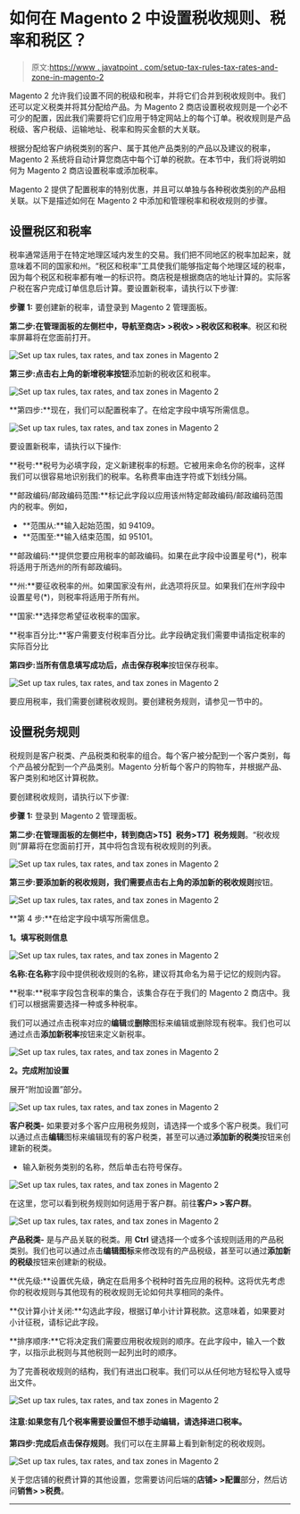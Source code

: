 # 如何在 Magento 2 中设置税收规则、税率和税区？

> 原文:[https://www . javatpoint . com/setup-tax-rules-tax-rates-and-zone-in-magento-2](https://www.javatpoint.com/set-up-tax-rules-tax-rates-and-tax-zones-in-magento-2)

Magento 2 允许我们设置不同的税级和税率，并将它们合并到税收规则中。我们还可以定义税类并将其分配给产品。为 Magento 2 商店设置税收规则是一个必不可少的配置，因此我们需要将它们应用于特定网站上的每个订单。税收规则是产品税级、客户税级、运输地址、税率和购买金额的大关联。

根据分配给客户纳税类别的客户、属于其他产品类别的产品以及建议的税率，Magento 2 系统将自动计算您商店中每个订单的税款。在本节中，我们将说明如何为 Magento 2 商店设置税率或添加税率。

Magento 2 提供了配置税率的特别优惠，并且可以单独与各种税收类别的产品相关联。以下是描述如何在 Magento 2 中添加和管理税率和税收规则的步骤。

## 设置税区和税率

税率通常适用于在特定地理区域内发生的交易。我们把不同地区的税率加起来，就意味着不同的国家和州。“税区和税率”工具使我们能够指定每个地理区域的税率，因为每个税区和税率都有唯一的标识符。商店税是根据商店的地址计算的。实际客户税在客户完成订单信息后计算。要设置新税率，请执行以下步骤:

**步骤 1:** 要创建新的税率，请登录到 Magento 2 管理面板。

**第二步:**在管理面板的左侧栏中，导航至**商店> >税收> >税收区和税率**。税区和税率屏幕将在您面前打开。

![Set up tax rules, tax rates, and tax zones in Magento 2](../Images/c613e30370f76d2531f8603e1bae8ca5.png)

**第三步:**点击右上角的**新增税率按钮**添加新的税收区和税率。

![Set up tax rules, tax rates, and tax zones in Magento 2](../Images/7fccb0ca72d77288c5484717e94b3da8.png)

**第四步:**现在，我们可以配置税率了。在给定字段中填写所需信息。

![Set up tax rules, tax rates, and tax zones in Magento 2](../Images/794432ebe6bc171e782e9b5ba035e0cd.png)

要设置新税率，请执行以下操作:

**税号:**税号为必填字段，定义新建税率的标题。它被用来命名你的税率，这样我们可以很容易地识别我们的税率。名称费率由连字符或下划线分隔。

**邮政编码/邮政编码范围:**标记此字段以应用该州特定邮政编码/邮政编码范围内的税率。例如，

*   **范围从:**输入起始范围，如 94109。
*   **范围至:**输入结束范围，如 95101。

**邮政编码:**提供您要应用税率的邮政编码。如果在此字段中设置星号(*)，税率将适用于所选州的所有邮政编码。

**州:**要征收税率的州。如果国家没有州，此选项将灰显。如果我们在州字段中设置星号(*)，则税率将适用于所有州。

**国家:**选择您希望征收税率的国家。

**税率百分比:**客户需要支付税率百分比。此字段确定我们需要申请指定税率的实际百分比

**第四步:**当所有信息填写成功后，点击**保存税率**按钮保存税率。

![Set up tax rules, tax rates, and tax zones in Magento 2](../Images/0ea5bea74786ec01ecbe4bb2de6d5342.png)

要应用税率，我们需要创建税收规则。要创建税务规则，请参见一节中的。

## 设置税务规则

税规则是客户税类、产品税类和税率的组合。每个客户被分配到一个客户类别，每个产品被分配到一个产品类别。Magento 分析每个客户的购物车，并根据产品、客户类别和地区计算税款。

要创建税收规则，请执行以下步骤:

**步骤 1:** 登录到 Magento 2 管理面板。

**第二步:**在管理面板的左侧栏中，转到**商店>T5】税务>T7】税务规则**。“税收规则”屏幕将在您面前打开，其中将包含现有税收规则的列表。

![Set up tax rules, tax rates, and tax zones in Magento 2](../Images/feb8592b7455731d5df33d44e8b677de.png)

**第三步:**要添加新的税收规则，我们需要点击右上角的**添加新的税收规则**按钮。

![Set up tax rules, tax rates, and tax zones in Magento 2](../Images/50e76951b794f30c3f433938e8e37363.png)

**第 4 步:**在给定字段中填写所需信息。

**1。填写税则信息**

![Set up tax rules, tax rates, and tax zones in Magento 2](../Images/76d38a62763461f4b9d6fea5d8340787.png)

**名称:**在**名称**字段中提供税收规则的名称，建议将其命名为易于记忆的规则内容。

**税率:**税率字段包含税率的集合，该集合存在于我们的 Magento 2 商店中。我们可以根据需要选择一种或多种税率。

我们可以通过点击税率对应的**编辑**或**删除**图标来编辑或删除现有税率。我们也可以通过点击**添加新税率**按钮来定义新税率。

![Set up tax rules, tax rates, and tax zones in Magento 2](../Images/64455116c679fa47b7b0d3bac44768a0.png)

**2。完成附加设置**

展开“附加设置”部分。

![Set up tax rules, tax rates, and tax zones in Magento 2](../Images/6d03a4ad9b5bbce7d03824b17e60a8a3.png)

**客户税类-** 如果要对多个客户应用税务规则，请选择一个或多个客户税类。我们可以通过点击**编辑**图标来编辑现有的客户税类，甚至可以通过**添加新的税类**按钮来创建新的税类。

*   输入新税务类别的名称，然后单击右符号保存。

![Set up tax rules, tax rates, and tax zones in Magento 2](../Images/4c8009fd84dd52a491a67f3ba71e79ed.png)

在这里，您可以看到税务规则如何适用于客户群。前往**客户> >客户群**。

![Set up tax rules, tax rates, and tax zones in Magento 2](../Images/794b43c70809de232cbb03fd564a2448.png)

**产品税类-** 是与产品关联的税类。用 **Ctrl** 键选择一个或多个该规则适用的产品税类别。我们也可以通过点击**编辑图标**来修改现有的产品税级，甚至可以通过**添加新的税级**按钮来创建新的税级。

**优先级:**设置优先级，确定在启用多个税种时首先应用的税种。这将优先考虑你的税收规则与其他现有的税收规则无论如何共享相同的条件。

**仅计算小计关闭:**勾选此字段，根据订单小计计算税款。这意味着，如果要对小计征税，请标记此字段。

**排序顺序:**它将决定我们需要应用税收规则的顺序。在此字段中，输入一个数字，以指示此税则与其他税则一起列出时的顺序。

为了完善税收规则的结构，我们有进出口税率。我们可以从任何地方轻松导入或导出文件。

![Set up tax rules, tax rates, and tax zones in Magento 2](../Images/379f5fa01bd7cf42e2639220f0412b67.png)

#### 注意:如果您有几个税率需要设置但不想手动编辑，请选择进口税率。

**第四步:**完成后点击**保存规则**。我们可以在主屏幕上看到新制定的税收规则。

![Set up tax rules, tax rates, and tax zones in Magento 2](../Images/42dd528a1862d87d9c4332008463afaa.png)

关于您店铺的税费计算的其他设置，您需要访问后端的**店铺> >配置**部分，然后访问**销售> >税费**。

* * *